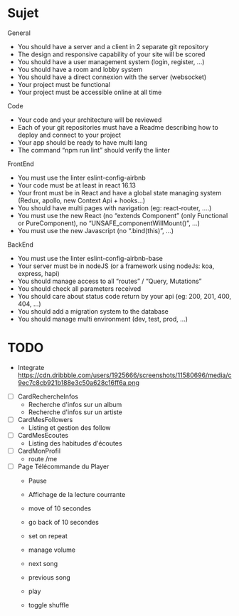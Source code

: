 # Sujet

General
- You should have a server and a client in 2 separate git repository
- The design and responsive capability of your site will be scored
- You should have a user management system (login, register, ...)
- You should have a room and lobby system
- You should have a direct connexion with the server (websocket)
- Your project must be functional
- Your project must be accessible online at all time

Code
- Your code and your architecture will be reviewed
- Each of your git repositories must have a Readme describing how to deploy and connect to your project
- Your app should be ready to have multi lang
- The command “npm run lint” should verify the linter

FrontEnd
- You must use the linter eslint-config-airbnb
- Your code must be at least in react 16.13
- Your front must be in React and have a global state managing system (Redux, apollo, new Context Api + hooks…)
- You should have multi pages with navigation (eg: react-router, ….)
- You must use the new React (no “extends Component” (only Functional or PureComponent), no “UNSAFE_componentWillMount()”, ...)
- You must use the new Javascript (no “.bind(this)”, ...)

BackEnd
- You must use the linter eslint-config-airbnb-base
- Your server must be in nodeJS (or a framework using nodeJs: koa, express, hapi)
- You should manage access to all “routes” / “Query, Mutations”
- You should check all parameters received
- You should care about status code return by your api (eg: 200, 201, 400, 404, …)
- You should add a migration system to the database
- You should manage multi environment (dev, test, prod, ...)

# TODO

- Integrate https://cdn.dribbble.com/users/1925666/screenshots/11580696/media/c9ec7c8cb921b188e3c50a628c16ff6a.png

- [ ] CardRechercheInfos
    - Recherche d'infos sur un album
    - Recherche d'infos sur un artiste
- [ ] CardMesFollowers
    - Listing et gestion des follow
- [ ] CardMesEcoutes
    - Listing des habitudes d'écoutes
- [ ] CardMonProfil
  - route /me
- [ ] Page Télécommande du Player
    - Pause
    - Affichage de la lecture courrante
    - move of 10 secondes
    - go back of 10 secondes
    - set on repeat
    - manage volume
    
    - next song
    - previous song
    - play
    - toggle shuffle
    
